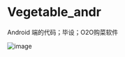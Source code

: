 # Vegetable_andr
Android 端的代码；毕设；O2O购菜软件

![image](https://github.com/ButBueatiful/dotvim/raw/master/screenshots/vim-screenshot.jpg)
